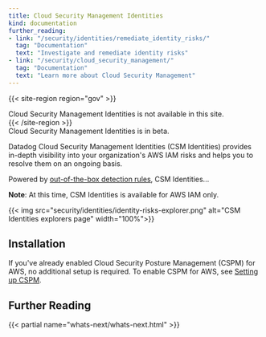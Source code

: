 ```yaml
---
title: Cloud Security Management Identities
kind: documentation
further_reading:
- link: "/security/identities/remediate_identity_risks/"
  tag: "Documentation"
  text: "Investigate and remediate identity risks"
- link: "/security/cloud_security_management/"
  tag: "Documentation"
  text: "Learn more about Cloud Security Management"
---
```


{{< site-region region="gov" >}}
<div class="alert alert-warning">
Cloud Security Management Identities is not available in this site.
</div>
{{< /site-region >}}

<div class="alert alert-info">Cloud Security Management Identities is in beta.</div>

Datadog Cloud Security Management Identities (CSM Identities) provides in-depth visibility into your organization's AWS IAM risks and helps you to resolve them on an ongoing basis.

Powered by [out-of-the-box detection rules][1], CSM Identities...

**Note**: At this time, CSM Identities is available for AWS IAM only.

{{< img src="security/identities/identity-risks-explorer.png" alt="CSM Identities explorers page" width="100%">}}

## Installation

If you've already enabled Cloud Security Posture Management (CSPM) for AWS, no additional setup is required. To enable CSPM for AWS, see [Setting up CSPM][2].

## Further Reading

{{< partial name="whats-next/whats-next.html" >}}

[1]: /security/default_rules
[2]: /security/cspm/setup